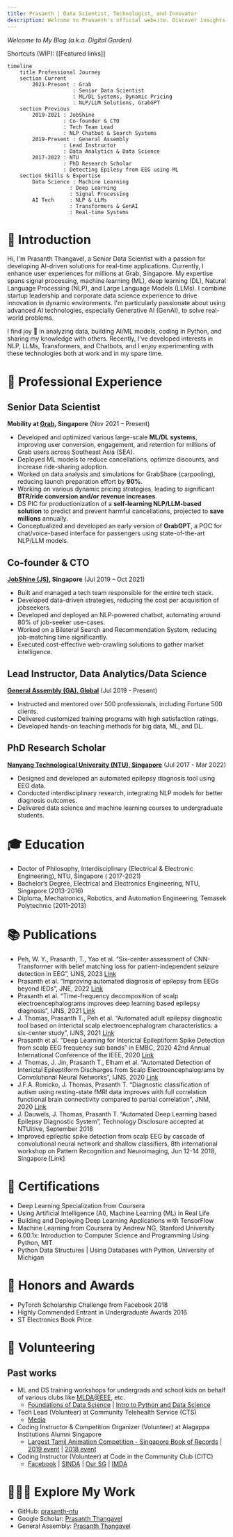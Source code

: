 ```yaml
---
title: Prasanth | Data Scientist, Technologist, and Innovator 
description: Welcome to Prasanth's official website. Discover insights on data science, AI, technology leadership, and personal projects that shape the future.
---
```

*Welcome to My Blog (a.k.a. Digital Garden)*

Shortcuts (WIP): [[Featured links]]


```mermaid
timeline
    title Professional Journey
    section Current
        2021-Present : Grab
                     : Senior Data Scientist
                     : ML/DL Systems, Dynamic Pricing
                     : NLP/LLM Solutions, GrabGPT
    section Previous
        2019-2021 : JobShine
                  : Co-founder & CTO
                  : Tech Team Lead
                  : NLP Chatbot & Search Systems
        2019-Present : General Assembly
                  : Lead Instructor
                  : Data Analytics & Data Science
        2017-2022 : NTU
                  : PhD Research Scholar
                  : Detecting Epilesy from EEG using ML
    section Skills & Expertise
        Data Science : Machine Learning
                    : Deep Learning
                    : Signal Processing
        AI Tech     : NLP & LLMs
                    : Transformers & GenAI
                    : Real-time Systems
```
# 👋 Introduction
Hi, I'm Prasanth Thangavel, a Senior Data Scientist with a passion for developing AI-driven solutions for real-time applications. Currently, I enhance user experiences for millions at Grab, Singapore. My expertise spans signal processing, machine learning (ML), deep learning (DL), Natural Language Processing (NLP), and Large Language Models (LLMs). I combine startup leadership and corporate data science experience to drive innovation in dynamic environments. I'm particularly passionate about using advanced AI technologies, especially Generative AI (GenAI), to solve real-world problems.

I find joy 🤗 in analyzing data, building AI/ML models, coding in Python, and sharing my knowledge with others. Recently, I've developed interests in NLP, LLMs, Transformers, and Chatbots, and I enjoy experimenting with these technologies both at work and in my spare time.

# 💼 Professional Experience
## Senior Data Scientist
**Mobility at [Grab](https://grab.com/), Singapore** (Nov 2021 – Present)
- Developed and optimized various large-scale **ML/DL systems**, improving user conversion, engagement, and retention for millions of Grab users across Southeast Asia (SEA).
- Deployed ML models to reduce cancellations, optimize discounts, and increase ride-sharing adoption.
- Worked on data analysis and simulations for GrabShare (carpooling), reducing launch preparation effort by **90%**.
- Working on various dynamic pricing strategies, leading to significant **BTR/ride conversion and/or revenue increases**.
- DS PIC for productionization of a **self-learning NLP/LLM-based solution** to predict and prevent harmful cancellations, projected to **save millions** annually.
- Conceptualized and developed an early version of **GrabGPT**, a POC for chat/voice-based interface for passengers using state-of-the-art NLP/LLM models.


## Co-founder & CTO
**[JobShine (JS)](http://jobshine.sg/), Singapore** (Jul 2019 – Oct 2021)
- Built and managed a tech team responsible for the entire tech stack.
- Developed data-driven strategies, reducing the cost per acquisition of jobseekers.
- Developed and deployed an NLP-powered chatbot, automating around 80% of job-seeker use-cases.
- Worked on a Bilateral Search and Recommendation System, reducing job-matching time significantly.
- Executed cost-effective web-crawling solutions to gather market intelligence.

## Lead Instructor, Data Analytics/Data Science
**[General Assembly (GA), Global](https://generalassemb.ly/instructors/prasanth-thangavel/22086)** (Jul 2019 - Present)
- Instructed and mentored over 500 professionals, including Fortune 500 clients.
- Delivered customized training programs with high satisfaction ratings.
- Developed hands-on teaching methods for big data, ML, and DL.

## PhD Research Scholar
**[Nanyang Technological University (NTU), Singapore](https://www.ntu.edu.sg/)** (Jul 2017 - Mar 2022)
- Designed and developed an automated epilepsy diagnosis tool using EEG data.
- Conducted interdisciplinary research, integrating NLP models for better diagnosis outcomes.
- Delivered data science and machine learning courses to undergraduate students.

# 🎓 Education
- Doctor of Philosophy, Interdisciplinary (Electrical & Electronic Engineering), NTU, Singapore (
2017-2021)
- Bachelor’s Degree, Electrical and Electronics Engineering, NTU, Singapore (2013-2016)
- Diploma, Mechatronics, Robotics, and Automation Engineering, Temasek Polytechnic (2011-2013)

# 📚 Publications

- Peh, W. Y., Prasanth, T., Yao et al. “Six-center assessment of CNN-Transformer with belief matching loss for patient-independent seizure detection in EEG”, IJNS, 2023 [Link](https://www.worldscientific.com/doi/10.1142/S0129065723500120)
- Prasanth et al. “Improving automated diagnosis of epilepsy from EEGs beyond IEDs”, JNE, 2022 [Link](https://iopscience.iop.org/article/10.1088/1741-2552/ac9c93/meta)
- Prasanth et al. “Time-frequency decomposition of scalp electroencephalograms improves deep learning based epilepsy diagnosis”, IJNS, 2021 [Link](https://www.worldscientific.com/doi/abs/10.1142/S0129065721500325)
- J. Thomas, Prasanth T., Peh et al. “Automated adult epilepsy diagnostic tool based on interictal scalp electroencephalogram characteristics: a six-center study”, IJNS, 2021 [Link](https://pubmed.ncbi.nlm.nih.gov/33438530/)
- Prasanth et al. “Deep Learning for Interictal Epileptiform Spike Detection from scalp EEG frequency sub bands” in EMBC, 2020 42nd Annual International Conference of the IEEE, 2020 [Link](https://pubmed.ncbi.nlm.nih.gov/33018805/)
- J. Thomas, J. Jin, Prasanth T., Elham et al. “Automated Detection of Interictal Epileptiform Discharges from Scalp Electroencephalograms by Convolutional Neural Networks”, IJNS, 2020 [Link](https://www.worldscientific.com/doi/10.1142/S0129065720500306)
- J.F.A. Ronicko, J. Thomas, Prasanth T. “Diagnostic classification of autism using resting-state fMRI data improves with full correlation functional brain connectivity compared to partial correlation”, JNM, 2020 [Link](https://www.sciencedirect.com/science/article/abs/pii/S0165027020303071)
- J. Dauwels, J. Thomas, Prasanth T. “Automated Deep Learning based Epilepsy Diagnostic System”, Technology Disclosure accepted at NTUitive, September 2018
- Improved epileptic spike detection from scalp EEG by cascade of convolutional neural network and shallow classifiers, 8th international workshop on Pattern Recognition and Neuroimaging, Jun 12-14 2018, Singapore [Link]

# 📜 Certifications
- Deep Learning Specialization from Coursera
- Using Artificial Intelligence (AI), Machine Learning (ML) in Real Life
- Building and Deploying Deep Learning Applications with TensorFlow
- Machine Learning from Coursera by Andrew NG, Stanford University
- 6.00.1x: Introduction to Computer Science and Programming Using Python, MIT
- Python Data Structures | Using Databases with Python, University of Michigan

# 🏅 Honors and Awards
- PyTorch Scholarship Challenge from Facebook 2018
- Highly Commended Entrant in Undergraduate Awards 2016
- ST Electronics Book Price

# 🤝 Volunteering
## Past works
- ML and DS training workshops for undergrads and school kids on behalf of various clubs like [MLDA@EEE](https://www.ntu.edu.sg/eee/student-life/mlda), etc.
  - [Foundations of Data Science](https://github.com/prasanth-ntu/MLDA-Data-Science) | [Intro to Python and Data Science](https://github.com/prasanth-ntu/MLDA-Enthuse-V2) 
- Tech Lead (Volunteer) at Community Telehealth Service (CTS) 
  - [Media](https://blogs.ntu.edu.sg/communitytelehealthservice/about/media/)
- Coding Instructor & Competition Organizer (Volunteer) at Alagappa Institutions Alumni Singapore
  - [Largest Tamil Animation Competition - Singapore Book of Records](https://singaporerecords.com/largest-tamil-animation-competition/) | [2019 event](https://www.languagecouncils.sg/tamil/en/events-and-activities/our-events/2019-tlf---cheyaliyil-veeraradi) | [2018 event](https://www.languagecouncils.sg/tamil/en/events-and-activities/our-events/2018-tlf---chiththiram-pesuthadi)
- Coding Instructor (Volunteer) at Code in the Community Club (CITC)
  - [Facebook](https://www.facebook.com/codeinthecommunity/) | [SINDA](https://www.sinda.org.sg/children/citc/) | [Our SG](https://www.sg/stories/code-in-the-community) | [IMDA](https://www.imda.gov.sg/resources/press-releases-factsheets-and-speeches/press-releases/2020/google-and-imda-expand-support-for-code-in-the-community)

# 👨🏻‍💻 Explore My Work
- GitHub: [prasanth-ntu](https://github.com/prasanth-ntu)
- Google Scholar: [Prasanth Thangavel](https://scholar.google.com/citations?user=G3M4MCcAAAAJ&hl=en&oi=ao)
- General Assembly: [Prasanth Thangavel](https://generalassemb.ly/instructors/prasanth-thangavel/22086)